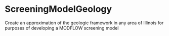 # ScreeningModelGeology
Create an approximation of the geologic framework in any area of Illinois for purposes of developing a MODFLOW screening model
